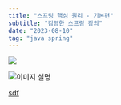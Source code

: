 ```yaml
---
title: "스프링 핵심 원리 - 기본편"
subtitle: "김영한 스프링 강의"
date: "2023-08-10"
tag: "java spring"
---
```


<img src="/images/test.png">

![이미지 설명](/images/test.png)

<a href="/posts/2023/07/0703.md">sdf</a>